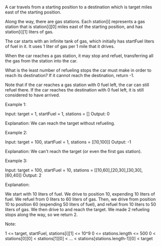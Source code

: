 A car travels from a starting position to a destination which is target 
miles east of the starting position.
 
Along the way, there are gas stations.  Each station[i] represents a gas 
station that is station[i][0] miles east of the starting position, and has 
station[i][1] liters of gas.
 
The car starts with an infinite tank of gas, which initially has startFuel
liters of fuel in it.  It uses 1 liter of gas per 1 mile that it drives.
 
When the car reaches a gas station, it may stop and refuel, transferring all
the gas from the station into the car.
 
What is the least number of refueling stops the car must make in order to 
reach its destination?  If it cannot reach the destination, return -1.
 
Note that if the car reaches a gas station with 0 fuel left, the car can 
still refuel there.  If the car reaches the destination with 0 fuel left, 
it is still considered to have arrived.
 
Example 1:
 
Input: target = 1, startFuel = 1, stations = []
Output: 0
 
Explanation: We can reach the target without refueling.
 
Example 2:
 
Input: target = 100, startFuel = 1, stations = [[10,100]]
Output: -1
 
Explanation: We can't reach the target (or even the first gas station).
 
Example 3:
 
Input: target = 100, startFuel = 10, stations = [[10,60],[20,30],[30,30],
[60,40]]
Output: 2
 
Explanation: 
 
We start with 10 liters of fuel.
We drive to position 10, expending 10 liters of fuel.  We refuel from 0 
liters to 60 liters of gas. Then, we drive from position 10 to position 60 
(expending 50 liters of fuel), and refuel from 10 liters to 50 liters of 
gas.  We then drive to and reach the target. We made 2 refueling stops along
the way, so we return 2.
 
Note:
 
1 <= target, startFuel, stations[i][1] <= 10^9
0 <= stations.length <= 500
0 < stations[0][0] < stations[1][0] < ... < stations[stations.length-1][0] < target
